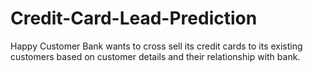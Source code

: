 # Credit-Card-Lead-Prediction
Happy Customer Bank wants to cross sell its credit cards to its existing customers based on customer details and their relationship with bank.

